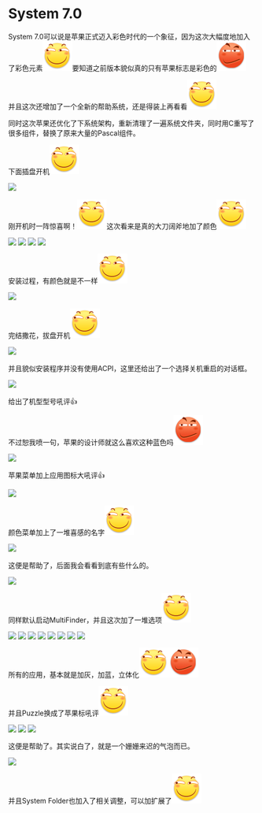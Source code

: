 # System 7.0

System 7.0可以说是苹果正式迈入彩色时代的一个象征，因为这次大幅度地加入了彩色元素<img src="../.gitbook/assets/huaji.png" alt="" data-size="line">要知道之前版本貌似真的只有苹果标志是彩色的<img src="../.gitbook/assets/yinxian.png" alt="" data-size="line">

并且这次还增加了一个全新的帮助系统，还是得装上再看看<img src="../.gitbook/assets/huaji.png" alt="" data-size="line">

同时这次苹果还优化了下系统架构，重新清理了一遍系统文件夹，同时用C重写了很多组件，替换了原来大量的Pascal组件。

下面插盘开机<img src="../.gitbook/assets/huaji.png" alt="" data-size="line">

![](https://wvbarchive-1310561333.cos.ap-hongkong.myqcloud.com/5505567339/39c56d54b319ebc4bfa3004d8926cffc1c17167b.jpg)

刚开机时一阵惊喜啊！<img src="../.gitbook/assets/huaji.png" alt="" data-size="line">这次看来是真的大刀阔斧地加了颜色<img src="../.gitbook/assets/huaji.png" alt="" data-size="line">

![](https://wvbarchive-1310561333.cos.ap-hongkong.myqcloud.com/5505567339/4aa1d418ebc4b7454a4fc1c2c4fc1e178882157b.jpg) ![](https://wvbarchive-1310561333.cos.ap-hongkong.myqcloud.com/5505567339/f3ed8cc5b74543a988c08c1815178a82bb01147b.jpg) ![](https://wvbarchive-1310561333.cos.ap-hongkong.myqcloud.com/5505567339/ab30d04443a98226c41a5df38182b9014890eb04.jpg) ![](https://wvbarchive-1310561333.cos.ap-hongkong.myqcloud.com/5505567339/f7b124a88226cffc12f1c966b2014a90f403ea04.jpg)

安装过程，有颜色就是不一样<img src="../.gitbook/assets/huaji.png" alt="" data-size="line">

![](https://wvbarchive-1310561333.cos.ap-hongkong.myqcloud.com/5505567339/035de527cffc1e178764fae54190f603718de904.jpg)

完结撒花，拔盘开机<img src="../.gitbook/assets/huaji.png" alt="" data-size="line">

![](https://wvbarchive-1310561333.cos.ap-hongkong.myqcloud.com/5505567339/c2d2a8fd1e178a82b7e70974fd03738dab77e804.jpg)

并且貌似安装程序并没有使用ACPI，这里还给出了一个选择关机重启的对话框。

![](https://wvbarchive-1310561333.cos.ap-hongkong.myqcloud.com/5505567339/edc03e83b2b7d0a279a57b49c0ef760949369aef.jpg)

给出了机型型号吼评👍

不过恕我喷一句，苹果的设计师就这么喜欢这种蓝色吗<img src="../.gitbook/assets/yinxian.png" alt="" data-size="line">

![](https://wvbarchive-1310561333.cos.ap-hongkong.myqcloud.com/5505567339/1976d5b6d0a20cf447fc810b7d094b36aeaf99ef.jpg)

苹果菜单加上应用图标大吼评👍

![](https://wvbarchive-1310561333.cos.ap-hongkong.myqcloud.com/5505567339/f243b7a30cf431adbcbe3ced4036acaf2cdd98ef.jpg)

颜色菜单加上了一堆喜感的名字<img src="../.gitbook/assets/huaji.png" alt="" data-size="line">

![](https://wvbarchive-1310561333.cos.ap-hongkong.myqcloud.com/5505567339/90566bf531adcbef0e5801d2a7af2edda1cc9fef.jpg)

这便是帮助了，后面我会看看到底有些什么的。

![](https://wvbarchive-1310561333.cos.ap-hongkong.myqcloud.com/5505567339/4c0056accbef76093267e64b25dda3cc7ed99eef.jpg)

同样默认启动MultiFinder，并且这次加了一堆选项<img src="../.gitbook/assets/huaji.png" alt="" data-size="line">

![](https://wvbarchive-1310561333.cos.ap-hongkong.myqcloud.com/5505567339/4fd025a6d933c8953ccde1afda1373f0800200ac.jpg) ![](https://wvbarchive-1310561333.cos.ap-hongkong.myqcloud.com/5505567339/0253be32c895d14343c59df778f0820258af07ac.jpg) ![](https://wvbarchive-1310561333.cos.ap-hongkong.myqcloud.com/5505567339/99c7af94d143ad4b3e9d3f1489025aafa60f06ac.jpg) ![](https://wvbarchive-1310561333.cos.ap-hongkong.myqcloud.com/5505567339/8861b642ad4bd113837ecee651afa40f49fb05ac.jpg) ![](https://wvbarchive-1310561333.cos.ap-hongkong.myqcloud.com/5505567339/91b7ca4ad11373f0738c164baf0f4bfbf9ed04ac.jpg) ![](https://wvbarchive-1310561333.cos.ap-hongkong.myqcloud.com/5505567339/edbfb61273f08202a821e8eb40fbfbeda9641bac.jpg) ![](https://wvbarchive-1310561333.cos.ap-hongkong.myqcloud.com/5505567339/91e714f182025aaf5781071ff0edab64014f1aac.jpg) ![](https://wvbarchive-1310561333.cos.ap-hongkong.myqcloud.com/5505567339/3304e5035aafa40fbf75b709a064034f7af019ac.jpg)

所有的应用，基本就是加灰，加蓝，立体化<img src="../.gitbook/assets/huaji.png" alt="" data-size="line"><img src="../.gitbook/assets/yinxian.png" alt="" data-size="line">

并且Puzzle换成了苹果标吼评<img src="../.gitbook/assets/huaji.png" alt="" data-size="line">

![](https://wvbarchive-1310561333.cos.ap-hongkong.myqcloud.com/5505567339/d2acb608b3de9c82781b815b6781800a1bd843d9.jpg) ![](https://wvbarchive-1310561333.cos.ap-hongkong.myqcloud.com/5505567339/91fdd4df9c82d15866fc21658b0a19d8be3e42d9.jpg) ![](https://wvbarchive-1310561333.cos.ap-hongkong.myqcloud.com/5505567339/f32afb83d158ccbfc7c2cdee12d8bc3eb33541d9.jpg)

这便是帮助了。其实说白了，就是一个姗姗来迟的气泡而已。

![](https://wvbarchive-1310561333.cos.ap-hongkong.myqcloud.com/5505567339/dc76b659ccbf6c812c49543cb73eb13531fa40d9.jpg)

并且System Folder也加入了相关调整，可以加扩展了<img src="../.gitbook/assets/huaji.png" alt="" data-size="line">
